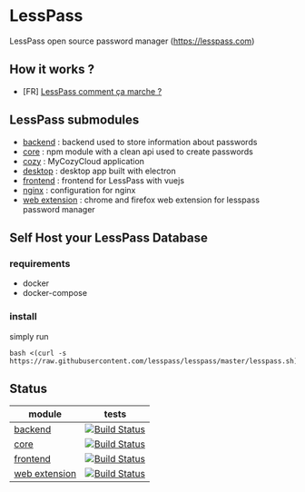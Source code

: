 # LessPass

LessPass open source password manager (https://lesspass.com)


## How it works ?

 * [FR] [LessPass comment ça marche ?](https://medium.com/@guillaume20100/lesspass-comment-%C3%A7a-marche-9f1201fffda5#.h4k8fpgi4)

## LessPass submodules

 - [backend](https://github.com/lesspass/backend) : backend used to store information about passwords
 - [core](https://github.com/lesspass/core) : npm module with a clean api used to create passwords
 - [cozy](https://github.com/lesspass/cozy) : MyCozyCloud application
 - [desktop](https://github.com/lesspass/desktop) : desktop app built with electron
 - [frontend](https://github.com/lesspass/frontend) : frontend for LessPass with vuejs
 - [nginx](https://github.com/lesspass/nginx) : configuration for nginx
 - [web extension](https://github.com/lesspass/webextension) : chrome and firefox web extension for lesspass password manager


## Self Host your LessPass Database

### requirements 

 * docker
 * docker-compose

### install 

simply run 

    bash <(curl -s https://raw.githubusercontent.com/lesspass/lesspass/master/lesspass.sh)


## Status

| module | tests |
| --- | --- |
| [backend](https://github.com/lesspass/backend) | [![Build Status](https://travis-ci.org/lesspass/backend.svg?branch=master)](https://travis-ci.org/lesspass/backend) |
| [core](https://github.com/lesspass/core) | [![Build Status](https://travis-ci.org/lesspass/core.svg?branch=master)](https://travis-ci.org/lesspass/core) |
| [frontend](https://github.com/lesspass/frontend) | [![Build Status](https://travis-ci.org/lesspass/frontend.svg?branch=master)](https://travis-ci.org/lesspass/frontend) |
| [web extension](https://github.com/lesspass/webextension) | [![Build Status](https://travis-ci.org/lesspass/webextension.svg?branch=master)](https://travis-ci.org/lesspass/webextension) |

